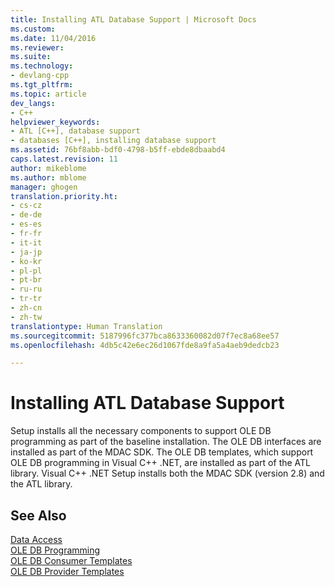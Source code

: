 ```yaml
---
title: Installing ATL Database Support | Microsoft Docs
ms.custom: 
ms.date: 11/04/2016
ms.reviewer: 
ms.suite: 
ms.technology:
- devlang-cpp
ms.tgt_pltfrm: 
ms.topic: article
dev_langs:
- C++
helpviewer_keywords:
- ATL [C++], database support
- databases [C++], installing database support
ms.assetid: 76bf8abb-bdf0-4798-b5ff-ebde8dbaabd4
caps.latest.revision: 11
author: mikeblome
ms.author: mblome
manager: ghogen
translation.priority.ht:
- cs-cz
- de-de
- es-es
- fr-fr
- it-it
- ja-jp
- ko-kr
- pl-pl
- pt-br
- ru-ru
- tr-tr
- zh-cn
- zh-tw
translationtype: Human Translation
ms.sourcegitcommit: 5187996fc377bca8633360082d07f7ec8a68ee57
ms.openlocfilehash: 4db5c42e6ec26d1067fde8a9fa5a4aeb9dedcb23

---
```

# Installing ATL Database Support
Setup installs all the necessary components to support OLE DB programming as part of the baseline installation. The OLE DB interfaces are installed as part of the MDAC SDK. The OLE DB templates, which support OLE DB programming in Visual C++ .NET, are installed as part of the ATL library. Visual C++ .NET Setup installs both the MDAC SDK (version 2.8) and the ATL library.  
  
## See Also  
 [Data Access](http://msdn.microsoft.com/library/a9455752-39c4-4457-b14e-197772d3df0b)   
 [OLE DB Programming](../data/oledb/ole-db-programming.md)   
 [OLE DB Consumer Templates](../data/oledb/ole-db-consumer-templates-cpp.md)   
 [OLE DB Provider Templates](../data/oledb/ole-db-provider-templates-cpp.md)


<!--HONumber=Jan17_HO2-->



